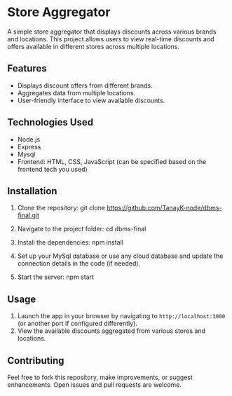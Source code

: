 # Store Aggregator

A simple store aggregator that displays discounts across various brands and locations. This project allows users to view real-time discounts and offers available in different stores across multiple locations.

## Features
- Displays discount offers from different brands.
- Aggregates data from multiple locations.
- User-friendly interface to view available discounts.

## Technologies Used
- Node.js
- Express
- Mysql
- Frontend: HTML, CSS, JavaScript (can be specified based on the frontend tech you used)

## Installation

1. Clone the repository:
   git clone https://github.com/TanayK-node/dbms-final.git
   
2. Navigate to the project folder:
   cd dbms-final
   
3. Install the dependencies:
   npm install

4. Set up your MySql database or use any cloud database and update the connection details in the code (if needed).

5. Start the server:
   npm start

## Usage
1. Launch the app in your browser by navigating to `http://localhost:3000` (or another port if configured differently).
2. View the available discounts aggregated from various stores and locations.

## Contributing
Feel free to fork this repository, make improvements, or suggest enhancements. Open issues and pull requests are welcome.


